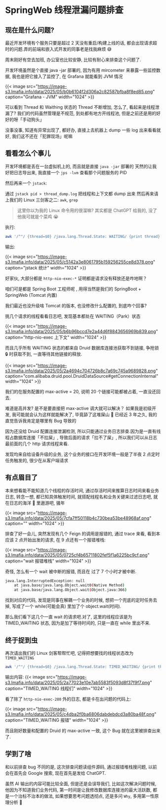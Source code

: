 # SpringWeb 线程泄漏问题排查


## 现在是什么问题?

最近开发环境有个服务只要是超过 2 天没有重启/构建上线的话, 都会出现请求超时的问题.弄的前端和嵌入式开发的同事老是找我麻烦 😅

周末刚好有空去加班, 办公室也比较安静, 比较有耐心来排查这个问题了.

开发环境虽然是个直接 java -jar 部署的, 因为有用 mircometer 来暴露一些监控数据, 我也是把它接入了监控了, 在 Grafana 就能看到 JVM 情况

{{< image src="https://image-s3.lmafia.info/data/2025/05/b0b6104f2d306a2c82587bfba8f8ed85.png" caption="Grafana - JVM" width="1024" >}}

可以看到 Thread 和 Waithing 状态的 Thread 不断增加, 怎么了, 看起来是线程泄漏了? 我们的代码虽然管理是不规范, 到处都有地方开线程池, 但是之前还是用的好好的呀「手动狗头」

没事没事, 知道有异常出现了, 都好办, 直接上去机器上 dump 一些 log 出来看看就好, 我们这不还在「犯罪现场」呢嘛

## 看看怎么个事儿

开发环境都是丢在一台虚拟机上的, 而且就是直接 `java -jar` 部署的
天然的让我好把日志导出来, 我直接一个 `jps -lvm` 查看那个问题服务的 PID

然后再来一个 `jstack`:

通过 `jstack pid > thread_dump.log` 把线程和上下文都 dump 出来
然后再来请上我们的 Linux 三剑客之二: `awk`, `grep`

> 这里你以为我的 Linux 命令用的很溜嘛? 其实都是 ChatGPT 给我的, 没了他我可就是个菜鸡 😭

执行:

```bash
awk '/^"/ {thread=$0} /java.lang.Thread.State: WAITING/ {print thread}' thread_dump.log | awk -F'"' '{print $2}' | tee /dev/tty | wc -l
```

输出:

{{< image src="https://image-s3.lmafia.info/data/2025/05/c5142a3e8061795b159256255ce8d378.png" caption="jstack 统计" width="1024" >}}

好家伙, 大部分都是 `http-nio-exec-*` 证明都是请求没有释放还是咋地啊？

咱们可是都是 Spring Boot 工程师呢 , 用得当然是我们的 SpringBoot + SpringWeb (Tomcat 内置)

我们最近也没升级啥 Tomcat 的版本, 也没修改什么配置的, 到底咋个回事?

挑几个请求的线程看看日志吧, 发现基本都处在 WAITING（Park）状态

{{< image src="https://image-s3.lmafia.info/data/2025/05/b6b96bccd7e2a44d6f8843656969b839.png" caption="http-nio-exec 上下文" width="1024" >}}

而且几乎所有 WAITING 状态的都来自 Druid 数据库连接池获取不到链接, 争抢锁 🔒 时获取不到, 一直等待其他链接的释放.

{{< image src="https://image-s3.lmafia.info/data/2025/05/2a4694c704726b8c7a69c745a9689828.png" caption="com.alibaba.druid.pool.DruidDataSource#getConnectionInternal" width="1024" >}}

我们的在服务配置的 max-active = 20, 说明 20 个链接可能都被占着, 一直没还回去.

难道是高并发? 是不是要直接把 max-active 调大就可以解决？ 如果我是初级开发, 我可能就会认为这样就能解决了, 毕竟舔了这堆屎山 💩 已经近 3 年之久, 我的直觉告诉我肯定是哪里有 Bug 导致的

因为还没给 Druid 配置连接泄漏检测, 所以只能通过业务日志排查.因为是一直有线程占数据库连接「不拉屎」, 导致后面的请求「拉不了屎」, 所以我们可以从日志最前面的几个 http 请求线程来看.

发现均来自给设备升级的业务, 这个业务的接口在开发环境一般是了半夜 2 点定时任务触发的, 很少在从客户端请求

## 有点眉目了

本来想看能不能知道几个线程的存活时间, 通过存活时间来推算日志时间来看业务日志, 转念一想, 都已知具体触发时间, 就搭配线程名和业务关键来过滤日志吧, 就在日志的海洋 🌊 里遨游吧, 骚年

{{< image src="https://image-s3.lmafia.info/data/2025/05/7cfa7ff50118b4c730bea53be48968af.png" caption="" width="1024" >}}

排查了好一会儿, 突然发现有几个 Feign 的调用是报错的, 通过 trace 来看, 看到本应该 2 点开始出发的请求, 在 9 点还有一个报错堆栈:

{{< image src="https://image-s3.lmafia.info/data/2025/05/0725cf4b65711802fef5f1a6225bc9cf.png" caption="wait 报错堆栈" width="1024" >}}

奇怪, 怎么有一个 wait 被中断的报错, 而且在 过了 7 个小时才被中断.

```bash
java.lang.InterruptedException: null
	at java.base/java.lang.Object.wait0(Native Method)
	at java.base/java.lang.Object.wait(Object.java:366)
```

找到对应的代码, 发现是同事在解耦一个业务的时候, 想把一个兜底的定时任务去掉, 写成了一个 while(可能会真) 里加了个 object.wait(时间).

那么我们看下这几个一直 wait 的请求吧.对了, 这里的线程应该是为 TIMED_WAITING 状态, 因为是加了等待时间的, 只是一直在 while 里出不来.

## 终于捉到虫

再次请出我们的 Linux 剑客帮帮忙吧, 记得把想要找的线程状态改为 `TIMED_WAITING`

```bash
awk '/^"/ {thread=$0} /java.lang.Thread.State: TIMED_WAITING/ {print thread}' thread_dump.log | awk -F'"' '{print $2}'
```

输出内容:
{{< image src="https://image-s3.lmafia.info/data/2025/05/2a77023e10e7ab5583f5093d8f37f9f7.png" caption="TIMED_WAITING 线程们" width="1024" >}}

看了除了 `http-nio-exec-280` 外的日志, 都是卡在出问题的代码上:

{{< image src="https://image-s3.lmafia.info/data/2025/05/c4dba2f0ba6806dabdebdcd3a80ba48f.png" caption="TIMED_WAITING 报错" width="1024" >}}

而且刚好数量和配置的 Druid 的 max-active 一致, 这个 Bug 就在这里被排查出来了.

## 学到了啥

和以前排查 bug 不同的是, 这次排查问题读组件源码, 通过报错堆栈搜问题, 以前会在首先会 Google 搜索, 现在首先是发给 ChatGPT.

虽然 AI 输出的内容可能比较全面, 但是还是会误导我们, 比如这次解决问题时候, 他因为不知道我们业务代码, 第一时间是让我修改数据库连接池的最大活跃数, 都是一个治标不治本的做法, 如果想要思考问题透彻点, 还是多问 `Why`, 多用第一性原理分析 🧐

